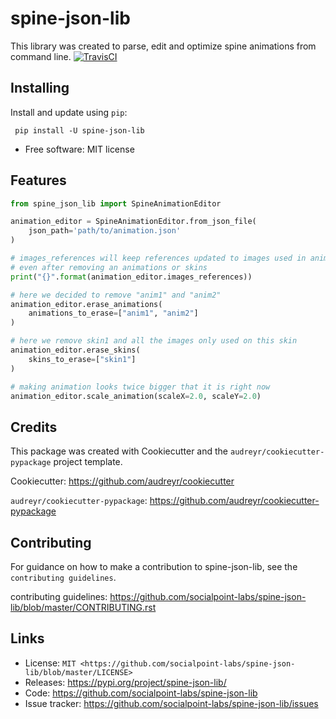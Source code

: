 

spine-json-lib
==============

This library was created to parse, edit and optimize spine animations from command line.
[![TravisCI](https://travis-ci.org/socialpoint-labs/spine-json-lib.svg?branch=master)](https://travis-ci.org/socialpoint-labs/spine-json-lib)


Installing
----------

Install and update using `pip`:

     pip install -U spine-json-lib


* Free software: MIT license


Features
----------------

```python
from spine_json_lib import SpineAnimationEditor

animation_editor = SpineAnimationEditor.from_json_file(
    json_path='path/to/animation.json'
)

# images_references will keep references updated to images used in animation
# even after removing an animations or skins
print("{}".format(animation_editor.images_references))

# here we decided to remove "anim1" and "anim2"
animation_editor.erase_animations(
    animations_to_erase=["anim1", "anim2"]
)

# here we remove skin1 and all the images only used on this skin
animation_editor.erase_skins(
    skins_to_erase=["skin1"]
)

# making animation looks twice bigger that it is right now
animation_editor.scale_animation(scaleX=2.0, scaleY=2.0)
```

Credits
-------

This package was created with Cookiecutter and the `audreyr/cookiecutter-pypackage` project template.

Cookiecutter: https://github.com/audreyr/cookiecutter

`audreyr/cookiecutter-pypackage`: https://github.com/audreyr/cookiecutter-pypackage

Contributing
------------

For guidance on how to make a contribution to spine-json-lib, see the `contributing guidelines`.

contributing guidelines: https://github.com/socialpoint-labs/spine-json-lib/blob/master/CONTRIBUTING.rst


Links
-----

* License: `MIT <https://github.com/socialpoint-labs/spine-json-lib/blob/master/LICENSE>`
* Releases: https://pypi.org/project/spine-json-lib/
* Code: https://github.com/socialpoint-labs/spine-json-lib
* Issue tracker: https://github.com/socialpoint-labs/spine-json-lib/issues
